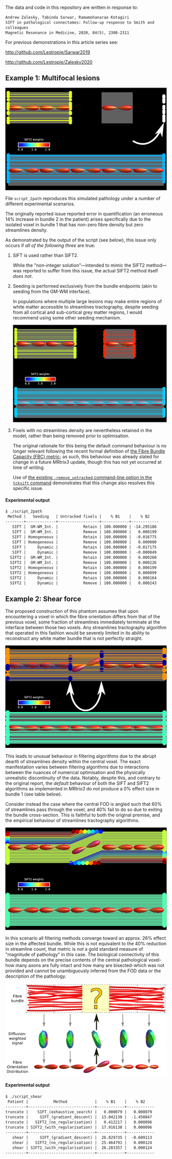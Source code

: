 The data and code in this repository are written in response to:

```
Andrew Zalesky, Tabinda Sarwar, Ramamohanarao Kotagiri
SIFT in pathological connectomes: Follow‐up response to Smith and colleagues
Magnetic Resonance in Medicine, 2020, 84(5), 2308-2311
```

For previous demonstrations in this article series see:

http://github.com/Lestropie/Sarwar2019

http://github.com/Lestropie/Zalesky2020

## Example 1: Multifocal lesions

![E1_GMWMI](images/E1_GMWMI.png)

File `script_2path` reproduces this simulated pathology under a number of different experimental scenarios.

The originally reported issue reported error in quantification (an erroneous 14% increase in bundle 2 in the patient) arises specifically due to the isolated voxel in bundle 1 that has non-zero fibre density but zero streamlines density.

As demonstrated by the output of the script (see below), this issue only occurs if *all of the following three* are true:

1.  SIFT is used rather than SIFT2.

    While the "non-integer solution"—intended to mimic the SIFT2 method—was reported to suffer from this issue, the actual SIFT2 method itself *does not*.

2.  Seeding is performed exclusively from the bundle endpoints (akin to seeding from the GM-WM interface).

    In populations where multiple large lesions may make entire regions of white matter accessible to streamlines tractography, despite seeding from all cortical and sub-cortical grey matter regions, I would recommend using some other seeding mechanism.

    ![E1_dynamic](images/E1_dynamic.png)

3.  Fixels with no streamlines density are nevertheless retained in the model, rather than being removed prior to optimisation.

    The original rationale for this being the default command behaviour is no longer relevant following the recent formal definition of [the Fibre Bundle Capacity (FBC) metric](https://osf.io/c67kn/); as such, this behaviour was already slated for change in a future *MRtrix3* update, though this has not yet occurred at time of writing.

    Use of [the existing `-remove_untracked` command-line option in the `tcksift` command](https://mrtrix.readthedocs.io/en/latest/reference/commands/tcksift.html#options-affecting-the-sift-model) demonstrates that this change also resolves this specific issue.

#### Experimental output

```
$ ./script_2path
 Method |   Seeding   | Untracked fixels |    % B1    |    % B2
--------+-------------+------------------+------------+------------
   SIFT |  GM-WM_Int. |           Retain | 100.000000 | -14.295186
   SIFT |  GM-WM_Int. |           Remove | 100.000000 |   0.000199
   SIFT | Homogeneous |           Retain | 100.000000 |  -0.016775
   SIFT | Homogeneous |           Remove | 100.000000 |   0.000000
   SIFT |     Dynamic |           Retain | 100.000000 |  -0.017175
   SIFT |     Dynamic |           Remove | 100.000000 |  -0.000049
  SIFT2 |  GM-WM_Int. |           Retain | 100.000000 |   0.000260
  SIFT2 |  GM-WM_Int. |           Remove | 100.000000 |   0.000226
  SIFT2 | Homogeneous |           Retain | 100.000000 |   0.000199
  SIFT2 | Homogeneous |           Remove | 100.000000 |   0.000099
  SIFT2 |     Dynamic |           Retain | 100.000000 |   0.000164
  SIFT2 |     Dynamic |           Remove | 100.000000 |   0.000243
```

## Example 2: Shear force

The proposed construction of this phantom assumes that upon encountering a voxel in which the fibre orientation differs from that of the previous voxel, some fraction of streamlines immediately terminate at the interface between those two voxels.
Any streamlines tractography algorithm that operated in this fashion would be severely limited in its ability to reconstruct any white matter bundle that is not perfectly straight.

![E2_truncate](images/E2_truncate.png)

This leads to unusual behaviour in filtering algorithms due to the abrupt dearth of streamlines density within the central voxel.
The exact manifestation varies between filtering algorithms due to interactions between the nuances of numerical optimisation and the physically unrealistic discontinuity of the data.
Notably, despite this, and contrary to the original report, the *default* behaviour of both the SIFT and SIFT2 algorithms as implemented in *MRtrix3* do *not* produce a 0% effect size in bundle 1 (see table below).

Consider instead the case where the central FOD is angled such that 60% of streamlines pass through the voxel, and 40% fail to do so due to exiting the bundle cross-section.
This is faithful to both the original premise, and the empirical behaviour of streamlines tractography algorithms.

![E2_shear](images/E2_shear.png)

In this scenario all filtering methods converge toward an approx. 26% effect size in the affected bundle.
While this is not equivalent to the 40% reduction in streamline count, that metric is *not* a gold standard measure of "magnitude of pathology" in this case.
The biological connectivity of this bundle depends on the precise contents of the central pathological voxel-how many axons are fully intact and how many are bisected-which was not provided and cannot be unambiguously inferred from the FOD data or the description of the pathology.

![bundle_shear](images/bundle_shear.png)

#### Experimental output

```
$ ./script_shear
 Patient |           Method            |    % B1    |    % B2
---------+-----------------------------+------------+------------
truncate |    SIFT_(exhaustive_search) |   0.000079 |   0.000079
truncate |     SIFT_(gradient_descent) |  13.042130 |  -1.450847
truncate |   SIFT2_(no_regularisation) |   0.412217 |   0.000096
truncate | SIFT2_(with_regularisation) |  17.916138 |   0.000096
---------+-----------------------------+------------+------------
   shear |     SIFT_(gradient_descent) |  26.829735 |  -0.609113
   shear |   SIFT2_(no_regularisation) |  25.464791 |   0.000124
   shear | SIFT2_(with_regularisation) |  26.283357 |   0.000124
---------+-----------------------------+------------+------------
```

